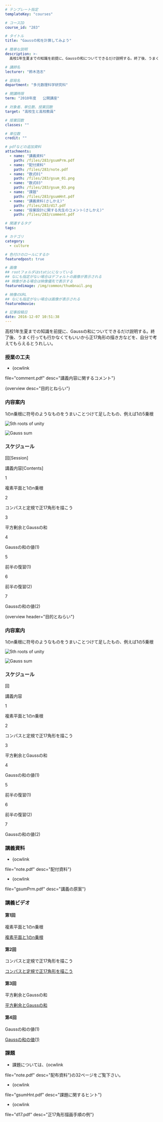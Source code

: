 ```yaml
---
# テンプレート指定
templateKey: "courses"

# コースID
course_id: "283"

# タイトル
title: "Gaussの和を計算してみよう"

# 簡単な説明
description: >-
  高校1年生夏までの知識を前提に、Gaussの和についてできるだけ説明する。終了後、うまく行っても行かなくてもいいから正17角形の描き方などを、自分で考えてもらえるとうれしい。...

# 講師名
lecturer: "鈴木浩志"

# 部局名
department: "多元数理科学研究科"

# 開講時限
term: "2010年度	公開講座"

# 対象者、単位数、授業回数
target: "高校生と高校教員"

# 授業回数
classes: ""

# 単位数
credit: ""

# pdfなどの追加資料
attachments: 
  - name: "講義資料" 
    path: /files/283/gsumPrm.pdf
  - name: "配付資料" 
    path: /files/283/note.pdf
  - name: "数式01" 
    path: /files/283/gsum_01.png
  - name: "数式03" 
    path: /files/283/gsum_03.png
  - name: "課題" 
    path: /files/283/gsumHnt.pdf
  - name: "講義資料(さしかえ)" 
    path: /files/283/d17.pdf
  - name: "授業設計に関する先生のコメント(さしかえ)" 
    path: /files/283/comment.pdf

# 関連するタグ
tags:

# カテゴリ
category:
  - culture

# 色付けのロールにするか
featuredpost: true

# 画像
## rootフォルダはstaticになっている
## なにも指定がない場合はデフォルトの画像が表示される
## 映像がある場合は映像優先で表示する
featuredimage: /img/common/thumbnail.png

# 映像のURL
## なにも指定がない場合は画像が表示される
featuredmovie: 

# 記事投稿日
date: 2016-12-07 10:51:38
---
```


高校1年生夏までの知識を前提に、Gaussの和についてできるだけ説明する。終了後、うまく行っても行かなくてもいいから正17角形の描き方などを、自分で考えてもらえるとうれしい。

### 授業の工夫

* {ocwlink

file="comment.pdf" desc="講義内容に関するコメント"}

{overview desc="目的とねらい"}

### 内容案内

1のn乗根に符号のようなものをうまいことつけて足したもの、例えば1の5乗根

![5th roots of unity](/files/283/gsum_01.png) 

![Gauss sum](/files/283/gsum_03.png) 

### スケジュール

回[Session]

講義内容[Contents]

1

複素平面と1のn乗根

2

コンパスと定規で正17角形を描こう

3

平方剰余とGaussの和

4

Gaussの和の値(1)

5

前半の復習(1)

6

前半の復習(2)

7

Gaussの和の値(2)

{overview header="目的とねらい"}

### 内容案内

1のn乗根に符号のようなものをうまいことつけて足したもの、例えば1の5乗根

![5th roots of unity](/files/283/gsum_01.png) 

![Gauss sum](/files/283/gsum_03.png) 

### スケジュール

回

講義内容

1

複素平面と1のn乗根

2

コンパスと定規で正17角形を描こう

3

平方剰余とGaussの和

4

Gaussの和の値(1)

5

前半の復習(1)

6

前半の復習(2)

7

Gaussの和の値(2)

### 講義資料

* {ocwlink

file="note.pdf" desc="配付資料"}

* {ocwlink

file="gsumPrm.pdf" desc="講義の原案"}

### 講義ビデオ

#### 第1回

複素平面と1のn乗根

[複素平面と1のn乗根][1]

[1]: https://nuvideo.media.nagoya-u.ac.jp/embed/07c562ddc66cd71bc03ec30327c4306903f49c93

#### 第2回

コンパスと定規で正17角形を描こう

[コンパスと定規で正17角形を描こう][2]

[2]: https://nuvideo.media.nagoya-u.ac.jp/embed/e195e03f04ec3f2c9f6020f7644e1a83275bac4e

#### 第3回

平方剰余とGaussの和

[平方剰余とGaussの和][3]

[3]: https://nuvideo.media.nagoya-u.ac.jp/embed/38ab6f6c9296ccbc539b6f089689e7c286149c3a

#### 第4回

Gaussの和の値(1)

[Gaussの和の値(1)][4]

[4]: https://nuvideo.media.nagoya-u.ac.jp/embed/8d6626007742d8f90ea95c6ff803616abaa83d71

### 課題

* 課題については、{ocwlink

file="note.pdf" desc="配布資料"}の32ページをご覧下さい。

* {ocwlink

file="gsumHnt.pdf" desc="課題に関するヒント"}

* {ocwlink

file="d17.pdf" desc="正17角形描画手順の例"}

